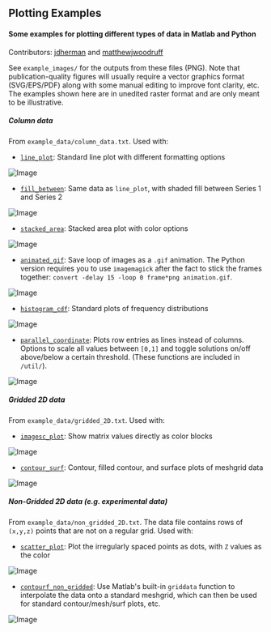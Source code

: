 ## Plotting Examples
#### Some examples for plotting different types of data in Matlab and Python
Contributors: [jdherman](https://github.com/jdherman) and [matthewjwoodruff](https://github.com/matthewjwoodruff)

See `example_images/` for the outputs from these files (PNG). Note that publication-quality figures will usually require a vector graphics format (SVG/EPS/PDF) along with some manual editing to improve font clarity, etc. The examples shown here are in unedited raster format and are only meant to be illustrative.

##### Column data

From `example_data/column_data.txt`. Used with:

* [`line_plot`](https://github.com/jdherman/plotting-examples/tree/separate_directories/line_plot): Standard line plot with different formatting options

![Image](https://raw.github.com/jdherman/plotting-examples/master/example_images/line_plot.png)

* [`fill_between`](https://raw.github.com/jdherman/plotting-examples/tree/separate_directories/fill_between): Same data as `line_plot`, with shaded fill between Series 1 and Series 2

![Image](https://raw.github.com/jdherman/plotting-examples/tree/separate_directories/example_images/fill_between.png)

* [`stacked_area`](https://raw.github.com/jdherman/plotting-examples/tree/separate_directories/stacked_area): Stacked area plot with color options

![Image](https://raw.github.com/jdherman/plotting-examples/tree/separate_directories/example_images/stacked_area.png)

* [`animated_gif`](https://raw.github.com/jdherman/plotting-examples/tree/separate_directories/animated_gif): Save loop of images as a `.gif` animation.  The Python version requires you to use `imagemagick` after the fact to stick the frames together: `convert -delay 15 -loop 0 frame*png animation.gif`.

![Image](https://raw.github.com/jdherman/plotting-examples/tree/separate_directories/example_images/animated_sinewave.gif)

* [`histogram_cdf`](https://raw.github.com/jdherman/plotting-examples/tree/separate_directories/histogram_cdf): Standard plots of frequency distributions

![Image](https://raw.github.com/jdherman/plotting-examples/tree/separate_directories/example_images/histogram_and_cdf.png)

* [`parallel_coordinate`](https://raw.github.com/jdherman/plotting-examples/tree/separate_directories/parallel_coordinate): Plots row entries as lines instead of columns. Options to scale all values between `[0,1]` and toggle solutions on/off above/below a certain threshold. (These functions are included in `/util/`).

![Image](https://raw.github.com/jdherman/plotting-examples/tree/separate_directories/example_images/parallel_coordinate.png)

##### Gridded 2D data

From `example_data/gridded_2D.txt`. Used with:

* [`imagesc_plot`](https://raw.github.com/jdherman/plotting-examples/tree/separate_directories/imagesc_plot): Show matrix values directly as color blocks

![Image](https://raw.github.com/jdherman/plotting-examples/tree/separate_directories/example_images/imagesc_plot.png)

* [`contour_surf`](https://raw.github.com/jdherman/plotting-examples/tree/separate_directories/contour_surf): Contour, filled contour, and surface plots of meshgrid data

![Image](https://raw.github.com/jdherman/plotting-examples/tree/separate_directories/example_images/contour_surf.png)

##### Non-Gridded 2D data (e.g. experimental data)

From `example_data/non_gridded_2D.txt`. The data file contains rows of `(x,y,z)` points that are not on a regular grid. Used with:

* [`scatter_plot`](https://raw.github.com/jdherman/plotting-examples/tree/separate_directories/scatter_plot): Plot the irregularly spaced points as dots, with `Z` values as the color

![Image](https://raw.github.com/jdherman/plotting-examples/tree/separate_directories/example_images/scatter_plot.png)

* [`contourf_non_gridded`](https://raw.github.com/jdherman/plotting-examples/tree/separate_directories/contourf_non_gridded): Use Matlab's built-in `griddata` function to interpolate the data onto a standard meshgrid, which can then be used for standard contour/mesh/surf plots, etc.

![Image](https://raw.github.com/jdherman/plotting-examples/tree/separate_directories/example_images/contourf_non_gridded.png)

